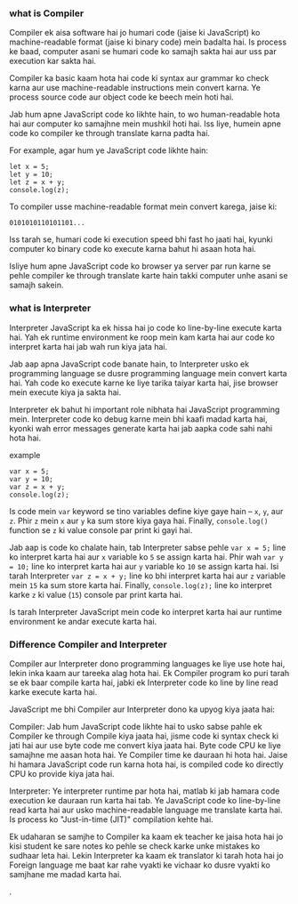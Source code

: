### what is Compiler

Compiler ek aisa software hai jo humari code (jaise ki JavaScript) ko machine-readable format (jaise ki binary code) mein badalta hai. Is process ke baad, computer asani se humari code ko samajh sakta hai aur uss par execution kar sakta hai.

Compiler ka basic kaam hota hai code ki syntax aur grammar ko check karna aur use machine-readable instructions mein convert karna. Ye process source code aur object code ke beech mein hoti hai.

Jab hum apne JavaScript code ko likhte hain, to wo human-readable hota hai aur computer ko samajhne mein mushkil hoti hai. Iss liye, humein apne code ko compiler ke through translate karna padta hai.

For example, agar hum ye JavaScript code likhte hain:

```
let x = 5;
let y = 10;
let z = x + y;
console.log(z);
```

To compiler usse machine-readable format mein convert karega, jaise ki:

```
0101010110101101...
```

Iss tarah se, humari code ki execution speed bhi fast ho jaati hai, kyunki computer ko binary code ko execute karna bahut hi asaan hota hai.

Isliye hum apne JavaScript code ko browser ya server par run karne se pehle compiler ke through translate karte hain takki computer unhe asani se samajh sakein.

### what is Interpreter

Interpreter JavaScript ka ek hissa hai jo code ko line-by-line execute karta hai. Yah ek runtime environment ke roop mein kam karta hai aur code ko interpret karta hai jab wah run kiya jata hai.

Jab aap apna JavaScript code banate hain, to Interpreter usko ek programming language se dusre programming language mein convert karta hai. Yah code ko execute karne ke liye tarika taiyar karta hai, jise browser mein execute kiya ja sakta hai.

Interpreter ek bahut hi important role nibhata hai JavaScript programming mein. Interpreter code ko debug karne mein bhi kaafi madad karta hai, kyonki wah error messages generate karta hai jab aapka code sahi nahi hota hai.

example

```
var x = 5;
var y = 10;
var z = x + y;
console.log(z);
```

Is code mein `var` keyword se tino variables define kiye gaye hain – `x`, `y`, aur `z`. Phir `z` mein `x` aur `y` ka sum store kiya gaya hai. Finally, `console.log()` function se `z` ki value console par print ki gayi hai.

Jab aap is code ko chalate hain, tab Interpreter sabse pehle `var x = 5;` line ko interpret karta hai aur `x` variable ko `5` se assign karta hai. Phir wah `var y = 10;` line ko interpret karta hai aur `y` variable ko `10` se assign karta hai. Isi tarah Interpreter `var z = x + y;` line ko bhi interpret karta hai aur `z` variable mein `15` ka sum store karta hai. Finally, `console.log(z);` line ko interpret karke `z` ki value (`15`) console par print karta hai.

Is tarah Interpreter JavaScript mein code ko interpret karta hai aur runtime environment ke andar execute karta hai.

### Difference Compiler and Interpreter

Compiler aur Interpreter dono programming languages ke liye use hote hai, lekin inka kaam aur tareeka alag hota hai. Ek Compiler program ko puri tarah se ek baar compile karta hai, jabki ek Interpreter code ko line by line read karke execute karta hai.

JavaScript me bhi Compiler aur Interpreter dono ka upyog kiya jaata hai:

Compiler: Jab hum JavaScript code likhte hai to usko sabse pahle ek Compiler ke through Compile kiya jaata hai, jisme code ki syntax check ki jati hai aur use byte code me convert kiya jaata hai. Byte code CPU ke liye samajhne me aasan hota hai. Ye Compiler time ke dauraan hi hota hai. Jaise hi hamara JavaScript code run karna hota hai, is compiled code ko directly CPU ko provide kiya jata hai.

Interpreter: Ye interpreter runtime par hota hai, matlab ki jab hamara code execution ke dauraan run karta hai tab. Ye JavaScript code ko line-by-line read karta hai aur usko machine-readable language me translate karta hai. Is process ko "Just-in-time (JIT)" compilation kehte hai.

Ek udaharan se samjhe to Compiler ka kaam ek teacher ke jaisa hota hai jo kisi student ke sare notes ko pehle se check karke unke mistakes ko sudhaar leta hai. Lekin Interpreter ka kaam ek translator ki tarah hota hai jo Foreign language me baat kar rahe vyakti ke vichaar ko dusre vyakti ko samjhane me madad karta hai.

.

